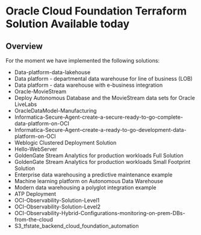 # Oracle Cloud Foundation Terraform Solution Available today


## <a name="Solutions"></a>Overview
For the moment we have implemented the following solutions:
- Data-platform-data-lakehouse
- Data platform - departmental data warehouse for line of business (LOB)
- Data platform - data warehouse with e-business integration
- Oracle-MovieStream
- Deploy Autonomous Database and the MovieStream data sets for Oracle LiveLabs
- OracleDataModel-Manufacturing
- Informatica-Secure-Agent-create-a-secure-ready-to-go-complete-data-platform-on-OCI
- Informatica-Secure-Agent–create-a-ready-to-go-development-data-platform-on-OCI
- Weblogic Clustered Deployment Solution
- Hello-WebServer
- GoldenGate Stream Analytics for production workloads Full Solution
- GoldenGate Stream Analytics for production workloads Small Footprint Solution
- Enterprise data warehousing a predictive maintenance example
- Machine learning platform on Autonomous Data Warehouse
- Modern data warehousing a polyglot integration example
- ATP Deployment
- OCI-Observability-Solution-Level1
- OCI-Observability-Solution-Level2
- OCI-Observability-Hybrid-Configurations-monitoring-on-prem-DBs-from-the-cloud
- S3_tfstate_backend_cloud_foundation_automation